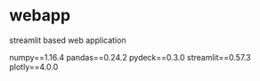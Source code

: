 # webapp
streamlit based web application

numpy==1.16.4
pandas==0.24.2
pydeck==0.3.0
streamlit==0.57.3
plotly==4.0.0
